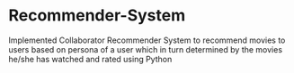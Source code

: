 # Recommender-System
Implemented Collaborator Recommender System to recommend movies to users based on persona of a user which in turn determined by the movies he/she has watched and rated using Python
